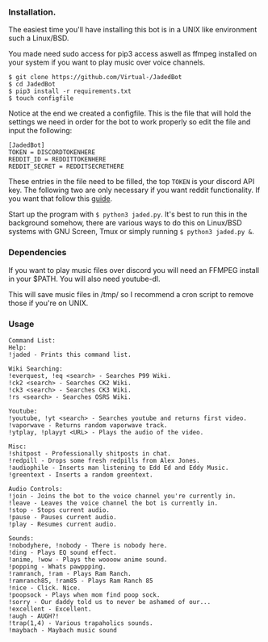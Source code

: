 ### Installation.

The easiest time you'll have installing this bot is in a UNIX like environment such a Linux/BSD.

You made need sudo access for pip3 access aswell as ffmpeg installed on your system if you want to play music over voice channels.

```
$ git clone https://github.com/Virtual-/JadedBot
$ cd JadedBot
$ pip3 install -r requirements.txt
$ touch configfile
```

Notice at the end we created a configfile. This is the file that will hold the settings we need in order for the bot to work properly so edit the file and input the following:

```
[JadedBot]
TOKEN = DISCORDTOKENHERE
REDDIT_ID = REDDITTOKENHERE
REDDIT_SECRET = REDDITSECRETHERE
```

These entries in the file need to be filled, the top `TOKEN` is your discord API key. The following two are only necessary if you want reddit functionality. If you want that follow this [guide](https://praw.readthedocs.io/en/latest/getting_started/authentication.html).

Start up the program with `$ python3 jaded.py`. It's best to run this in the background somehow, there are various ways to do this on Linux/BSD systems with GNU Screen, Tmux or simply running `$ python3 jaded.py &`.

### Dependencies

If you want to play music files over discord you will need an FFMPEG install in your $PATH. You will also need youtube-dl.

This will save music files in /tmp/ so I recommend a cron script to remove those if you're on UNIX.


### Usage

```
Command List:
Help:
!jaded - Prints this command list.

Wiki Searching:
!everquest, !eq <search> - Searches P99 Wiki.
!ck2 <search> - Searches CK2 Wiki.
!ck3 <search> - Searches CK3 Wiki.
!rs <search> - Searches OSRS Wiki.

Youtube:
!youtube, !yt <search> - Searches youtube and returns first video.
!vaporwave - Returns random vaporwave track.
!ytplay, !playyt <URL> - Plays the audio of the video.

Misc:
!shitpost - Professionally shitposts in chat.
!redpill - Drops some fresh redpills from Alex Jones.
!audiophile - Inserts man listening to Edd Ed and Eddy Music.
!greentext - Inserts a random greentext.

Audio Controls:
!join - Joins the bot to the voice channel you're currently in.
!leave - Leaves the voice channel the bot is currently in.
!stop - Stops current audio.
!pause - Pauses current audio.
!play - Resumes current audio.

Sounds:
!nobodyhere, !nobody - There is nobody here.
!ding - Plays EQ sound effect.
!anime, !wow - Plays the woooow anime sound.
!popping - Whats pawppping.
!ramranch, !ram - Plays Ram Ranch.
!ramranch85, !ram85 - Plays Ram Ranch 85
!nice - Click. Nice.
!poopsock - Plays when mom find poop sock.
!sorry - Our daddy told us to never be ashamed of our...
!excellent - Excellent.
!augh - AUGH?!
!trap(1,4) - Various trapaholics sounds.
!maybach - Maybach music sound
```
